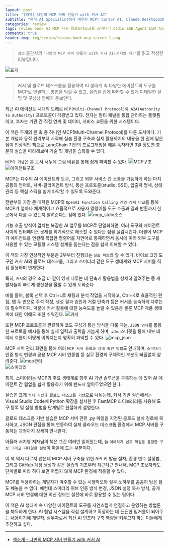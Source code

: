 ```yaml
---  
layout: post  
title: "[리뷰] 나만의 MCP 서버 만들기 with 커서 AI"  
subtitle: "현직 AI Specialist에게 배우는 MCP! Cursor AI, Claude Desktop으로 MCP의 기본을 경험한다"  
categories: review  
tags: review book AI MCP 커서 클로드데스크톱 스미더리 stdio SSE Agent LLM Tavily Brave Search Google Map   
comments: true  
header-img: img/review/review-book-mcp-server-1.png
---  
```

  
> `길벗` 출판사의 `"나만의 MCP 서버 만들기 with 커서 AI(서지영 저)"`를 읽고 작성한 리뷰입니다.  

![표지](https://theorydb.github.io/assets/img/review/review-book-mcp-server-1.png)  

---

> 커서 및 클로드 데스크톱을 활용하여 AI 생태계 속 다양한 에이전트와 도구를 MCP로 연결하는 방법을 익힐 수 있고, 실습을 쉽게 따라할 수 있게 디테일한 설명 및 구성상 안배가 돋보인다.

최근 AI 에이전트 시대의 도래로 `MCP(Multi-Channel Protocol)와 A2A(Authority to Authority)` 프로토콜이 각광받고 있다. 전자는 멀티 채널을 통합 관리하는 플랫폼이고, 후자는 기관 간 직접 연계 및 데이터, 서비스 교환을 위한 시스템이다. 

이 책은 두개의 큰 축 중 하나인 MCP(Multi-Channel Protocol)를 다룬 도서이다. 기본 개념과 동작 원리부터 시작해 실습 환경 구축과 실제 활용까지의 내용을 한 권에 담은 점이 인상적인 책으로 LangChain 기반의 프로그래밍을 해본 독자라면 3일 정도면 충분히 실습을 따라해보며 기술 및 개념을 습득할 수 있다. 

`MCP의 개념`은 본 도서 서두에 그림 비유를 통해 쉽게 파악할 수 있다. 
![MCP구조](https://theorydb.github.io/assets/img/review/review-book-mcp-server-2.png)  
![에이전트구조](https://theorydb.github.io/assets/img/review/review-book-mcp-server-3.png)  

MCP는 다수의 AI 에이전트와 도구, 그리고 외부 서비스 간 소통을 가능하게 하는 마치 공통의 언어로, 서버-클라이언트 방식, 통신 프로토콜(studio, SSE), 입출력 명세, 상태 관리 등 핵심 스펙을 쉽게 파악할 수 있도록 도와준다. 

전반부의 가장 큰 매력은 MCP와 `OpenAI Function Calling 간의 상세 비교`를 통해 MCP가 얼마나 체계적이고 효율적으로 사용자 명령어를 도구 호출과 결과 반환까지 한 곳에서 다룰 수 있는지 알려준다는 점에 있다. 
![mcp_stdio소스](https://theorydb.github.io/assets/img/review/review-book-mcp-server-7.png)  

기능 호출 방식이 겹치는 복잡한 AI 업무를 MCP로 단일화하면, 여러 도구와 에이전트 사이의 인터페이스 문제를 획기적으로 해소할 수 있다는 점을 실감시킨다. 더불어 MCP가 에이전트를 연결해 복잡한 명령어를 자연어로 통제하면서 동시에 여러 외부 도구를 사용할 수 있는 모듈형 시스템 설계를 돕는다는 점을 쉽게 이해할 수 있다.

이 책의 가장 인상적인 부분은 2부부터 진행되는 `실습 파트`라 할 수 있다. 바이브 코딩 도구인 커서 AI와 클로드 데스크톱, 그리고 스미더리 같은 도구 생태계와 MCP 서버를 직접 활용하며 연계한다.

특히, `커서`의 경우 조금 더 깊이 있게 다루는 데 단축키 활용법을 상세히 알려주는 등 개발자들이 빠르게 생산성을 올릴 수 있게 도와준다.

예를 들어, 블록 선택 후 Ctrl+L로 채팅과 분석 작업을 시작하고, Ctrl+K로 효율적인 편집, 탭 두 번으로 주석 작성, 생성 결과 승인과 거절 단축키 등은 커서를 능숙하게 다루는 데 필수적이다. 덕분에 커서 활용에 대한 능숙도를 높일 수 있음은 물론 MCP 제품 생태계에 대한 이해도 또한 쉬워진다.
![커서](https://theorydb.github.io/assets/img/review/review-book-mcp-server-4.png)  

또한 MCP 프로토콜과 관련하여 코드 구성과 통신 방식을 다룰 때는, `JSON 명세`를 활용한 프로토콜 예시를 통해 실제 입력과 출력을 가늠케 하며, 코드 스니펫을 통해 내부 데이터 흐름이 어떻게 이뤄지는지 명확히 파악할 수 있다. 
![mcp_json](https://theorydb.github.io/assets/img/review/review-book-mcp-server-5.png)  

MCP 서버 관리 화면을 통해 여러 `MCP 서버 등록과 상태 확인 방법`도 안내하며, `스미더리` 인증 방식 변경과 공용 MCP 서버 연동법 등 실무 환경의 구체적인 부분도 빠짐없이 알려준다. 
![mcp관리](https://theorydb.github.io/assets/img/review/review-book-mcp-server-6.png)  
![스미더리](https://theorydb.github.io/assets/img/review/review-book-mcp-server-8.png)  

특히, 스미더리는 MCP의 주요 생태계로 향후 AI 기반 솔루션을 구축하는 데 있어 AI 에이전트 간 협업을 쉽게 활용하기 위해 반드시 알아두었으면 한다. 

실습은 크게 `커서 기반과 클로드 데스크톱 기반`으로 나뉘는데, 커서 기반 실습에서는 Visual Studio Code에 Python 확장을 설치한 후 FastMCP 라이브러리를 사용해 도구 등록 및 실행 방법을 단계별로 친절하게 설명한다. 

클로드 데스크톱 기반 실습은 MCP 서버 관련 .py 파일을 지정된 클로드 설치 경로에 복사하고, JSON 편집을 통해 연동하여 실제 클라우드 데스크톱 환경에서 MCP 서버를 구동하는 과정까지 상세히 안내한다. 

아울러 서지영 저자님의 책은 그간 여러번 읽어왔는데, 늘 `이해하기 쉽고 핵심을 통찰한 구성 그리고 디테일한 설명`이 마음에 드는 부분이다. 

이 책 역시 다르지 않은데 MCP 서버 구축을 위한 API 키 발급 절차, 환경 변수 설정법, 그리고 GitHub 계정 생성과 같은 실습의 기초부터 차근차근 안내해, MCP 초보자라도 단계별로 따라 하다 보면 어렵지 않게 MCP 환경에 적응할 수 있다.

MCP를 적용하려는 개발자가 마주할 수 있는 시행착오와 실무 노하우를 꼼꼼히 담은 점도 빼놓을 수 없다. 예컨대 스미더리 허브 인증 방식 변경, JSON 설정 복사 방식, 공개 MCP 서버 연결에 대한 최신 정보는 실전에 바로 활용할 수 있는 팁이다. 

이 책은 AI 생태계 속 다양한 에이전트와 도구를 자연스럽게 연결하고 운영하는 방법론을 체득하게 한다. AI 협업 시스템을 직접 설계하고 확장하는 데 든든한 밑거름이 되어주는 내용이기에 개발자, 실무자로서 최신 AI 인프라 구축 역량을 키우고자 하는 이들에게 추천하고 싶다.

---

* [책소개 - 나만의 MCP 서버 만들기 with 커서 AI](https://www.yes24.com/product/goods/150009569)
